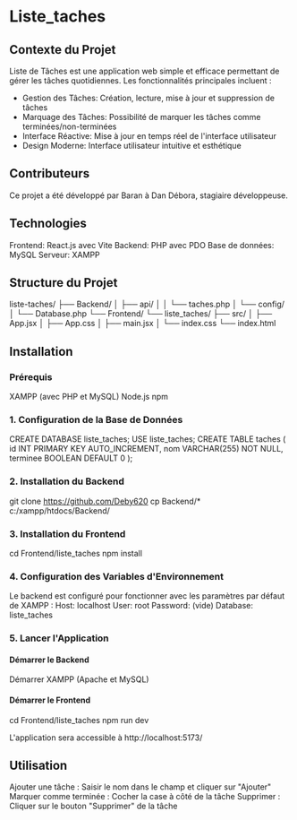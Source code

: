 # Liste_taches

## Contexte du Projet

Liste de Tâches est une application web simple et efficace permettant de gérer les tâches quotidiennes. Les fonctionnalités principales incluent :
-  Gestion des Tâches: Création, lecture, mise à jour et suppression de tâches
-  Marquage des Tâches: Possibilité de marquer les tâches comme terminées/non-terminées
-  Interface Réactive: Mise à jour en temps réel de l'interface utilisateur
-  Design Moderne: Interface utilisateur intuitive et esthétique

## Contributeurs

Ce projet a été développé par Baran à Dan Débora, stagiaire développeuse.

## Technologies

Frontend: React.js avec Vite
Backend: PHP avec PDO
Base de données: MySQL
Serveur: XAMPP

## Structure du Projet

liste-taches/
├── Backend/
│   ├── api/
│   │   └── taches.php
│   └── config/
│       └── Database.php
└── Frontend/
    └── liste_taches/
        ├── src/
        │   ├── App.jsx
        │   ├── App.css
        │   ├── main.jsx
        │   └── index.css
        └── index.html
        
## Installation

### Prérequis

XAMPP (avec PHP et MySQL)
Node.js 
npm 

### 1. Configuration de la Base de Données

  CREATE DATABASE liste_taches;
  USE liste_taches;
  CREATE TABLE taches (
      id INT PRIMARY KEY AUTO_INCREMENT,
      nom VARCHAR(255) NOT NULL,
      terminee BOOLEAN DEFAULT 0
  );
  
### 2. Installation du Backend

git clone https://github.com/Deby620
cp Backend/* c:/xampp/htdocs/Backend/

### 3. Installation du Frontend

cd Frontend/liste_taches
npm install

### 4. Configuration des Variables d'Environnement

Le backend est configuré pour fonctionner avec les paramètres par défaut de XAMPP :
Host: localhost
User: root
Password: (vide)
Database: liste_taches

### 5. Lancer l'Application

#### Démarrer le Backend

Démarrer XAMPP (Apache et MySQL)

#### Démarrer le Frontend

cd Frontend/liste_taches
npm run dev

L'application sera accessible à http://localhost:5173/

## Utilisation

Ajouter une tâche : Saisir le nom dans le champ et cliquer sur "Ajouter"
Marquer comme terminée : Cocher la case à côté de la tâche
Supprimer : Cliquer sur le bouton "Supprimer" de la tâche
